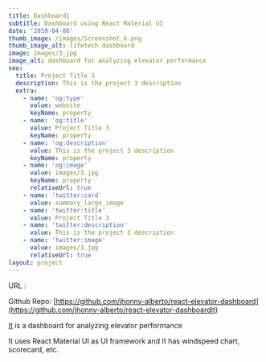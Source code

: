 ```yaml
---
title: Dashboard1
subtitle: Dashboard using React Material UI
date: '2019-04-08'
thumb_image: /images/Screenshot_6.png
thumb_image_alt: lifetech dashboard
image: images/3.jpg
image_alt: dashboard for analyzing elevator performance
seo:
  title: Project Title 3
  description: This is the project 3 description
  extra:
    - name: 'og:type'
      value: website
      keyName: property
    - name: 'og:title'
      value: Project Title 3
      keyName: property
    - name: 'og:description'
      value: This is the project 3 description
      keyName: property
    - name: 'og:image'
      value: images/3.jpg
      keyName: property
      relativeUrl: true
    - name: 'twitter:card'
      value: summary_large_image
    - name: 'twitter:title'
      value: Project Title 3
    - name: 'twitter:description'
      value: This is the project 3 description
    - name: 'twitter:image'
      value: images/3.jpg
      relativeUrl: true
layout: project
---
```

URL :  

Github Repo: [https://github.com/jhonny-alberto/react-elevator-dashboard](https://github.com/jhonny-alberto/react-elevator-dashboardIt)

[It](https://github.com/jhonny-alberto/react-elevator-dashboardIt) is a dashboard for analyzing elevator performance

It uses React Material UI as UI framework and It has windspeed chart, scorecard, etc.
